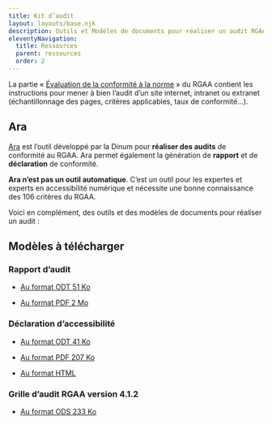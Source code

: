 ```yaml
---
title: Kit d’audit
layout: layouts/base.njk
description: Outils et Modèles de documents pour réaliser un audit RGAA
eleventyNavigation:
  title: Ressources
  parent: ressources
  order: 2
---
```


La partie « [Évaluation de la conformité à la norme](/obligations/evaluation-conformite/) » du RGAA contient les instructions pour mener à bien l’audit d’un site internet, intranet ou extranet (échantillonnage des pages, critères applicables, taux de conformité…).

<div class="fr-callout fr-my-4w">
		<h2>Ara</h2>
    <p class="fr-callout__text"><a href="https://ara.numerique.gouv.fr" target="_blank" rel="noreferrer noopener" title="Ara - nouvelle fenêtre">Ara</a> est l’outil développé par la Dinum pour <strong>réaliser des audits</strong> de conformité au RGAA. Ara permet également la génération de  <strong>rapport</strong> et de <strong>déclaration</strong> de conformité.</p>
		<p class="fr-callout__text fr-mt-2w"><strong>Ara n’est pas un outil automatique</strong>. C’est un outil pour les expertes et experts en accessibilité numérique et nécessite une bonne connaissance des 106 critères du RGAA.</p>
</div>

Voici en complément, des outils et des modèles de documents pour réaliser un audit :

<h2>Modèles à télécharger</h2>
<div class="fr-downloads-group fr-downloads-group--bordered">
	<h3 class="fr-downloads-group__title">Rapport d’audit</h3> 
	<ul>
		<li>
			<div class="fr-download">
				<p>
					<a href="/doc/rgaa4-2019-modele-rapport-audit.odt" download title="Télécharger le modèle de rapport d’audit (format ODT - 51 Ko)" class="fr-download__link">Au format ODT <span class="fr-download__detail">51 Ko</span></a>
				</p>
			</div>
		</li> 
		<li>
			<div class="fr-download">
				<p>
					<a href="/doc/rgaa4-2019-modele-rapport-audit.pdf" download  title="Télécharger le modèle de rapport d’audit (format PDF - 2 Mo)" class="fr-download__link">Au format PDF <span class="fr-download__detail">2 Mo</span></a>
				</p>
			</div>
		</li> 
	</ul>
	<h3 class="fr-downloads-group__title">Déclaration d’accessibilité</h3> 
	<ul>
		<li>
			<div class="fr-download">
				<p>
					<a href="/doc/rgaa4-2019-exemple-declaration.odt" download  title="Télécharger le modèle de déclaration d’accessibilité (format ODT - 41 Ko)" class="fr-download__link">Au format ODT <span class="fr-download__detail">41 Ko</span></a>
				</p>
			</div>
		</li> 
		<li>
			<div class="fr-download">
				<p>
					<a href="/doc/rgaa4-2019-exemple-declaration.pdf" download title="Télécharger le modèle de déclaration d’accessibilité (format PDF - 207 Ko)" class="fr-download__link">Au format PDF <span class="fr-download__detail">207 Ko</span></a>
				</p>
			</div>
		</li> 
		<li>
			<div class="fr-download">
				<p>
					<a href="../modele-de-declaration/"  title="Modèle de déclaration d’accessibilité au format HTML" class="fr-link">Au format HTML</a>
				</p>
			</div>
		</li> 
	</ul>
	<h3 class="fr-downloads-group__title">Grille d’audit RGAA version 4.1.2</h3> 
	<ul>
		<li>
			<div class="fr-download">
				<p>
					<a href="/doc/rgaa4.1.2.modele-de-grille-d-audit.ods" download  title="Télécharger la grille d’audit (format ODS - 233 Ko)" class="fr-download__link">Au format ODS <span class="fr-download__detail">233 Ko</span></a>
				</p>
			</div>
		</li> 
	</ul>
</div>
